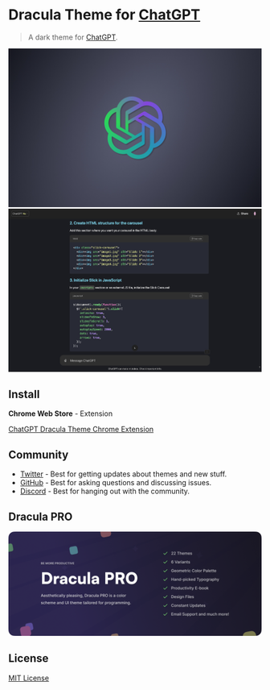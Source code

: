 # Dracula Theme for [ChatGPT](https://chat.openai.com/)

> A dark theme for [ChatGPT](https://chat.openai.com/).

![Screenshot1](./screenshot_1.png)
![Screenshot2](./screenshot_2.png)

## Install

**Chrome Web Store** - Extension

[ChatGPT Dracula Theme Chrome Extension](https://chromewebstore.google.com/detail/chatgpt-dracula-custom-th/ocmahjmcabkidkpmfhdiipnaajlmkfba)

## Community

- [Twitter](https://twitter.com/draculatheme) - Best for getting updates about themes and new stuff.
- [GitHub](https://github.com/dracula/dracula-theme/discussions) - Best for asking questions and discussing issues.
- [Discord](https://draculatheme.com/discord-invite) - Best for hanging out with the community.

## Dracula PRO

[![Dracula PRO](./.github/dracula-pro.png)](https://draculatheme.com/pro)

## License

[MIT License](./LICENSE)
